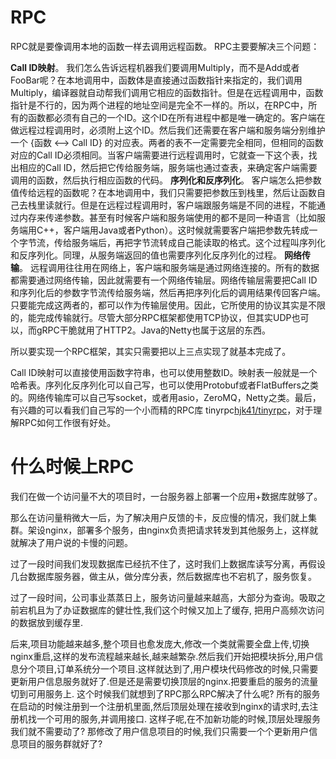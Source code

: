 # RPC

RPC就是要像调用本地的函数一样去调用远程函数。
RPC主要要解决三个问题：

**Call ID映射**。
我们怎么告诉远程机器我们要调用Multiply，而不是Add或者FooBar呢？在本地调用中，函数体是直接通过函数指针来指定的，我们调用Multiply，编译器就自动帮我们调用它相应的函数指针。但是在远程调用中，函数指针是不行的，因为两个进程的地址空间是完全不一样的。所以，在RPC中，所有的函数都必须有自己的一个ID。这个ID在所有进程中都是唯一确定的。客户端在做远程过程调用时，必须附上这个ID。然后我们还需要在客户端和服务端分别维护一个 {函数 <--> Call ID} 的对应表。两者的表不一定需要完全相同，但相同的函数对应的Call ID必须相同。当客户端需要进行远程调用时，它就查一下这个表，找出相应的Call ID，然后把它传给服务端，服务端也通过查表，来确定客户端需要调用的函数，然后执行相应函数的代码。
**序列化和反序列化**。
客户端怎么把参数值传给远程的函数呢？在本地调用中，我们只需要把参数压到栈里，然后让函数自己去栈里读就行。但是在远程过程调用时，客户端跟服务端是不同的进程，不能通过内存来传递参数。甚至有时候客户端和服务端使用的都不是同一种语言（比如服务端用C++，客户端用Java或者Python）。这时候就需要客户端把参数先转成一个字节流，传给服务端后，再把字节流转成自己能读取的格式。这个过程叫序列化和反序列化。同理，从服务端返回的值也需要序列化反序列化的过程。
**网络传输**。
远程调用往往用在网络上，客户端和服务端是通过网络连接的。所有的数据都需要通过网络传输，因此就需要有一个网络传输层。网络传输层需要把Call ID和序列化后的参数字节流传给服务端，然后再把序列化后的调用结果传回客户端。只要能完成这两者的，都可以作为传输层使用。因此，它所使用的协议其实是不限的，能完成传输就行。尽管大部分RPC框架都使用TCP协议，但其实UDP也可以，而gRPC干脆就用了HTTP2。Java的Netty也属于这层的东西。

所以要实现一个RPC框架，其实只需要把以上三点实现了就基本完成了。

Call ID映射可以直接使用函数字符串，也可以使用整数ID。映射表一般就是一个哈希表。序列化反序列化可以自己写，也可以使用Protobuf或者FlatBuffers之类的。网络传输库可以自己写socket，或者用asio，ZeroMQ，Netty之类。最后，有兴趣的可以看我们自己写的一个小而精的RPC库 tinyrpc[hjk41/tinyrpc](https://link.zhihu.com/?target=https%3A//github.com/hjk41/tinyrpc)，对于理解RPC如何工作很有好处。

# 什么时候上RPC

我们在做一个访问量不大的项目时，一台服务器上部署一个应用+数据库就够了。

那么在访问量稍微大一后，为了解决用户反馈的卡，反应慢的情况，我们就上集群。架设nginx，部署多个服务，由nginx负责把请求转发到其他服务上，这样就就解决了用户说的卡慢的问题。

过了一段时间我们发现数据库已经抗不住了，这时我们上数据库读写分离，再假设几台数据库服务器，做主从，做分库分表，然后数据库也不宕机了，服务恢复。

过了一段时间，公司事业蒸蒸日上，服务访问量越来越高，大部分为查询。吸取之前宕机且为了办证数据库的健壮性,我们这个时候又加上了缓存, 把用户高频次访问的数据放到缓存里.

后来,项目功能越来越多,整个项目也愈发庞大,修改一个类就需要全盘上传,切换nginx重启,这样的发布流程越来越长,越来越繁杂.然后我们开始把模块拆分,用户信息分个项目,订单系统分一个项目.这样就达到了,用户模块代码修改的时候,只需要更新用户信息服务就好了.但是还是需要切换顶层的nginx.把要重启的服务的流量切到可用服务上. 这个时候我们就想到了RPC那么RPC解决了什么呢? 所有的服务在启动的时候注册到一个注册机里面,然后顶层处理在接收到nginx的请求时,去注册机找一个可用的服务,并调用接口. 这样子呢,在不加新功能的时候,顶层处理服务我们就不需要动了? 那修改了用户信息项目的时候,我们只需要一个个更新用户信息项目的服务群就好了?


